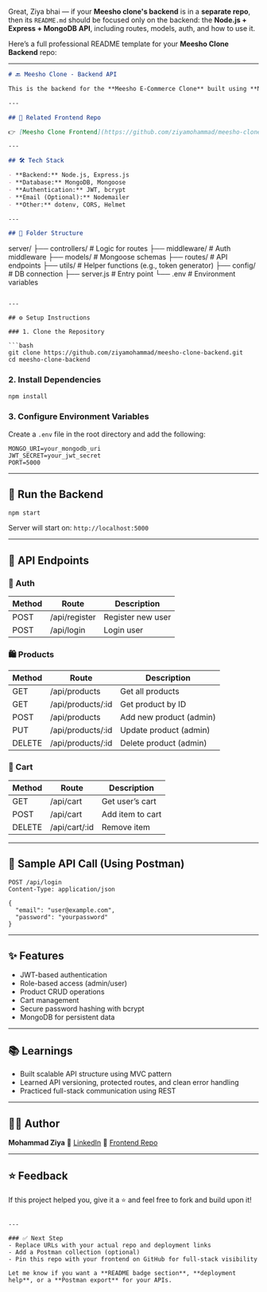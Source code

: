 Great, Ziya bhai — if your **Meesho clone's backend** is in a **separate repo**, then its `README.md` should be focused only on the backend: the **Node.js + Express + MongoDB API**, including routes, models, auth, and how to use it.

Here’s a full professional README template for your **Meesho Clone Backend** repo:

---

```markdown
# 🔙 Meesho Clone - Backend API

This is the backend for the **Meesho E-Commerce Clone** built using **Node.js, Express.js, and MongoDB**. It provides RESTful APIs for user authentication, product management, cart functionality, and admin operations.

---

## 🔗 Related Frontend Repo

👉 [Meesho Clone Frontend](https://github.com/ziyamohammad/meesho-clone-frontend) *(Replace with your actual frontend repo link)*

---

## 🛠️ Tech Stack

- **Backend:** Node.js, Express.js
- **Database:** MongoDB, Mongoose
- **Authentication:** JWT, bcrypt
- **Email (Optional):** Nodemailer
- **Other:** dotenv, CORS, Helmet

---

## 📁 Folder Structure

```

server/
├── controllers/    # Logic for routes
├── middleware/     # Auth middleware
├── models/         # Mongoose schemas
├── routes/         # API endpoints
├── utils/          # Helper functions (e.g., token generator)
├── config/         # DB connection
├── server.js       # Entry point
└── .env            # Environment variables

````

---

## ⚙️ Setup Instructions

### 1. Clone the Repository

```bash
git clone https://github.com/ziyamohammad/meesho-clone-backend.git
cd meesho-clone-backend
````

### 2. Install Dependencies

```bash
npm install
```

### 3. Configure Environment Variables

Create a `.env` file in the root directory and add the following:

```env
MONGO_URI=your_mongodb_uri
JWT_SECRET=your_jwt_secret
PORT=5000
```

---

## 🚀 Run the Backend

```bash
npm start
```

Server will start on: `http://localhost:5000`

---

## 📡 API Endpoints

### 🔐 Auth

| Method | Route         | Description       |
| ------ | ------------- | ----------------- |
| POST   | /api/register | Register new user |
| POST   | /api/login    | Login user        |

### 🛍️ Products

| Method | Route              | Description             |
| ------ | ------------------ | ----------------------- |
| GET    | /api/products      | Get all products        |
| GET    | /api/products/\:id | Get product by ID       |
| POST   | /api/products      | Add new product (admin) |
| PUT    | /api/products/\:id | Update product (admin)  |
| DELETE | /api/products/\:id | Delete product (admin)  |

### 🛒 Cart

| Method | Route          | Description      |
| ------ | -------------- | ---------------- |
| GET    | /api/cart      | Get user’s cart  |
| POST   | /api/cart      | Add item to cart |
| DELETE | /api/cart/\:id | Remove item      |

---

## 🧪 Sample API Call (Using Postman)

```http
POST /api/login
Content-Type: application/json

{
  "email": "user@example.com",
  "password": "yourpassword"
}
```

---

## ✨ Features

* JWT-based authentication
* Role-based access (admin/user)
* Product CRUD operations
* Cart management
* Secure password hashing with bcrypt
* MongoDB for persistent data

---

## 📚 Learnings

* Built scalable API structure using MVC pattern
* Learned API versioning, protected routes, and clean error handling
* Practiced full-stack communication using REST

---

## 👨‍💻 Author

**Mohammad Ziya**
🔗 [LinkedIn](https://www.linkedin.com/in/mohammad-ziya-84a97232a/)
🔗 [Frontend Repo](https://github.com/ziyamohammad/meesho-clone-frontend)

---

## ⭐ Feedback

If this project helped you, give it a ⭐ and feel free to fork and build upon it!

```

---

### ✅ Next Step
- Replace URLs with your actual repo and deployment links
- Add a Postman collection (optional)
- Pin this repo with your frontend on GitHub for full-stack visibility

Let me know if you want a **README badge section**, **deployment help**, or a **Postman export** for your APIs.
```
